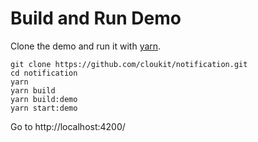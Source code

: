# Build and Run Demo

Clone the demo and run it with [yarn](https://yarnpkg.com/en/).

```
git clone https://github.com/cloukit/notification.git
cd notification
yarn
yarn build
yarn build:demo
yarn start:demo
```

Go to http://localhost:4200/

